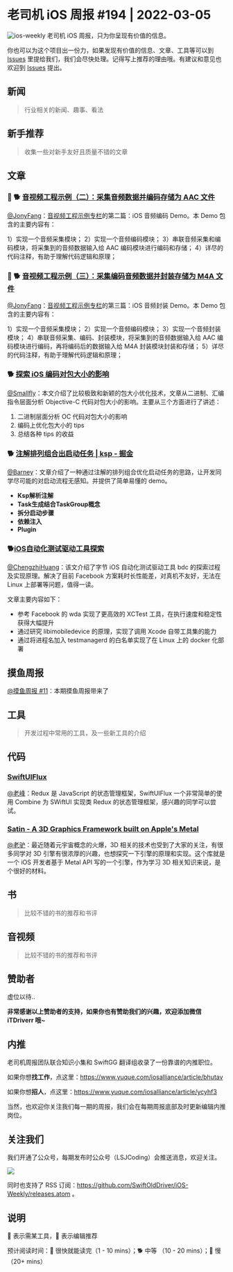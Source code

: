 # 老司机 iOS 周报 #194 | 2022-03-05

![ios-weekly](https://github.com/SwiftOldDriver/iOS-Weekly/blob/master/assets/ios-weekly.png?raw=true)
老司机 iOS 周报，只为你呈现有价值的信息。

你也可以为这个项目出一份力，如果发现有价值的信息、文章、工具等可以到 [Issues](https://github.com/SwiftOldDriver/iOS-Weekly/issues) 里提给我们，我们会尽快处理。记得写上推荐的理由哦。有建议和意见也欢迎到 [Issues](https://github.com/SwiftOldDriver/iOS-Weekly/issues) 提出。

## 新闻

> 行业相关的新闻、趣事、看法

## 新手推荐

> 收集一些对新手友好且质量不错的文章

## 文章

### 🌟 🐕 [音视频工程示例（二）：采集音频数据并编码存储为 AAC 文件](https://mp.weixin.qq.com/s/q4n1dYTjcJVJolX-Wrdr9Q)

[@JonyFang](https://github.com/JonyFang)：[音视频工程示例专栏](https://mp.weixin.qq.com/mp/appmsgalbum?__biz=MjM5MTkxOTQyMQ==&action=getalbum&album_id=2273301900659851268&scene=21#wechat_redirect)的第二篇：iOS 音频编码 Demo。本 Demo 包含的主要内容有：

1）实现一个音频采集模块；
2）实现一个音频编码模块；
3）串联音频采集和编码模块，将采集到的音频数据输入给 AAC 编码模块进行编码和存储；
4）详尽的代码注释，有助于理解代码逻辑和原理；

### 🌟 🐕 [音视频工程示例（三）：采集编码音频数据并封装存储为 M4A 文件](https://mp.weixin.qq.com/s/R86qnQAi2njr6k7tFvTF-w)

[@JonyFang](https://github.com/JonyFang)：[音视频工程示例专栏](https://mp.weixin.qq.com/mp/appmsgalbum?__biz=MjM5MTkxOTQyMQ==&action=getalbum&album_id=2273301900659851268&scene=21#wechat_redirect)的第三篇：iOS 音频封装 Demo。本 Demo 包含的主要内容有：

1）实现一个音频采集模块；
2）实现一个音频编码模块；
3）实现一个音频封装模块；
4）串联音频采集、编码、封装模块，将采集到的音频数据输入给 AAC 编码模块进行编码，再将编码后的数据输入给 M4A 封装模块封装和存储；
5）详尽的代码注释，有助于理解代码逻辑和原理；

### 🐕 [探索 iOS 编码对包大小的影响](https://mp.weixin.qq.com/s/3Z_IFBpjwDTrB6ynu2bKcQ)

[@Smallfly](https://github.com/iostalks)：本文介绍了比较极致和新颖的包大小优化技术，文章从二进制、汇编指令层面分析 Objective-C 代码对包大小的影响。主要从三个方面进行了讲述：

1. 二进制层面分析 OC 代码对包大小的影响
2. 编码上优化包大小的 tips
3. 总结各种 tips 的收益

### 🐕 [注解排列组合出启动任务 | ksp - 掘金](https://juejin.cn/post/7070887538444992526?share_token=7592be2d-eb07-4dd9-94ad-185665479303)

[@Barney](https://github.com/BarneyZhaoooo)：文章介绍了一种通过注解的排列组合优化启动任务的思路，让开发同学尽可能的对启动流程无感知。并提供了简单易懂的 demo。

- **Ksp解析注解**
- **Task生成结合TaskGroup概念**
- **拆分启动步骤**
- **依赖注入**
- **Plugin**

### 🐕[iOS自动化测试驱动工具探索](https://mp.weixin.qq.com/s/8bq-Y0rrV9Pw93e8IQoUaQ)

[@ChengzhiHuang](https://github.com/ChengzhiHuang)：该文介绍了字节 iOS 自动化测试驱动工具 bdc 的探索过程及实现原理。解决了目前 Facebook 方案耗时长性能差，对真机不友好，无法在 Linux 上部署等问题，值得一读。

文章主要内容如下：
- 参考 Facebook 的 wda 实现了更高效的 XCTest 工具，在执行速度和稳定性获得大幅提升
- 通过研究 libimobiledevice 的原理，实现了调用 Xcode 自带工具集的能力
- 通过将进程名加入 testmanagerd 的白名单实现了在 Linux 上的 docker 化部署


## 摸鱼周报

[@摸鱼周报 #11](https://mp.weixin.qq.com/s/hE9wYlLX8F1sKjIF5eIPVQ)：本期摸鱼周报带来了

## 工具

> 开发过程中常用的工具，及一些新工具的介绍

## 代码

### [SwiftUIFlux](https://github.com/Dimillian/SwiftUIFlux)
[@老峰](https://github.com/gesantung)：Redux 是 JavaScript 的状态管理框架，SwiftUIFlux 一个非常简单的使用 Combine 为 SWiftUI 实现类 Redux 的状态管理框架，感兴趣的同学可以尝试。

### [Satin - A 3D Graphics Framework built on Apple's Metal](https://github.com/Hi-Rez/Satin)

[@老驴](https://weibo.com/u/6090610445)：最近随着元宇宙概念的火爆，3D 相关的技术也受到了大家的关注，有很多同学对 3D 引擎有很浓厚的兴趣，也想探究一下引擎的原理和实现。这个库就是一个 iOS 开发者基于 Metal API 写的一个引擎，作为学习 3D 相关知识来说，是个很好的材料。

## 书

> 比较不错的书的推荐和书评

## 音视频

> 比较不错的书的推荐和书评

## 赞助者

虚位以待..

**非常感谢以上赞助者的支持，如果你也有赞助我们的兴趣，欢迎添加微信 iTDriverr 哦~**

## 内推

老司机周报团队联合知识小集和 SwiftGG 翻译组收录了一份靠谱的内推职位。

如果你想**找工作**，点这里：https://www.yuque.com/iosalliance/article/bhutav

如果你想**招人**，点这里：https://www.yuque.com/iosalliance/article/ycyhf3

当然，也欢迎你关注我们每一期的周报，我们会在每期周报底部及时更新编辑内推岗位。

## 关注我们

我们开通了公众号，每期发布时公众号（LSJCoding）会推送消息，欢迎关注。

![](https://github.com/SwiftOldDriver/iOS-Weekly/blob/master/assets/qrcode_for_wechat.jpg?raw=true)

同时也支持了 RSS 订阅：https://github.com/SwiftOldDriver/iOS-Weekly/releases.atom 。

## 说明

🚧 表示需某工具，🌟 表示编辑推荐

预计阅读时间：🐎 很快就能读完（1 - 10 mins）；🐕 中等 （10 - 20 mins）；🐢 慢（20+ mins）
